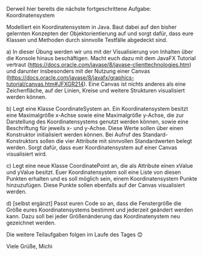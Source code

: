 Derweil hier bereits die nächste fortgeschrittene Aufgabe: Koordinatensystem

Modelliert ein Koordinatensystem in Java. Baut dabei auf den bisher gelernten Konzepten der Objektorientierung auf und sorgt dafür, dass eure Klassen und Methoden durch sinnvolle Testfälle abgedeckt sind. 

a)	In dieser Übung werden wir uns mit der Visualisierung von Inhalten über die Konsole hinaus beschäftigen. Macht euch dazu mit dem JavaFX Tutorial vertraut (https://docs.oracle.com/javase/8/javase-clienttechnologies.htm) und darunter insbesonders mit der Nutzung einer Canvas (https://docs.oracle.com/javase/8/javafx/graphics-tutorial/canvas.htm#JFXGR214). Eine Canvas ist nichts anderes als eine Zeichenfläche, auf der Linien, Kreise und weitere Strukturen visualisiert werden können. 

b)	Legt eine Klasse CoordinateSystem an. Ein Koordinatensystem besitzt eine Maximalgröße x-Achse sowie eine Maximalgröße y-Achse, die zur Darstellung des Koordinatensystems genutzt werden können, sowie eine Beschriftung für jeweils x- und y-Achse. Diese Werte sollen über einen Konstruktor initialisiert werden können. Bei Aufruf des Standard-Konstruktors sollen die vier Attribute mit sinnvollen Standardwerten belegt werden. Sorgt dafür, dass euer Koordinatensystem auf einer Canvas visualisiert wird. 

c)	Legt eine neue Klasse CoordinatePoint an, die als Attribute einen xValue und yValue besitzt. Euer Koordinatensystem soll eine Liste von diesen Punkten erhalten und es soll möglich sein, einem Koordinatensystem Punkte hinzuzufügen. Diese Punkte sollen ebenfalls auf der Canvas visualisiert werden. 

d) [selbst ergänzt] Passt euren Code so an, dass die Fenstergröße die Größe eures Koordinatensystems bestimmt und jederzeit geändert werden kann. Dazu soll bei jeder Größenänderung das Koordinatenystem neu gezeichnet werden. 

Die weitere Teilaufgaben folgen im Laufe des Tages 😊 


Viele Grüße,
Michi
